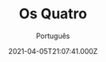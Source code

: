 ---
id: '0510e9e7-60a1-49e0-90c6-4ed082f5efa1'
type: 'movie' # Filme, Série, Anime
title: "Os Quatro"
synopsis: ["Dirigido por Gordon Chan, “The Four” é uma adaptação de um dos romances de Wan Ray um clássico wuxia, desenvolvido em torno de quatro detetives famosos da China antiga. Os Atores Deng Chao, Ronald Cheng, Collin Chou e atriz Crystal Liu retratam os quatro personagens principais do filme.
Um agente secreto é atribuído por seu chefe corrupto para se infiltrar num departamento rival e sabotar uma investigação de distribuição de dinheiro falso. Porém o que ele descobre é o plano real do falsificador que deseja derrubar a capital e assumir o reinado e para isso conta com um exército de mortos-vivos.",
]
originalTitle: "四大名捕"
date: '2021-04-05T21:07:41.000Z'
update: '2021-04-05T21:07:41.000Z'
releaseDate: '2012-07-12T03:00:00.000Z'
imdb:
  rating: '5.8' # 8.5
  id: '' # tt0470752
duration: '1h 58m'
trailer:
  urls: [
    'eqrudEkXpqE',
  ]
tags: ['1080p']
genre: ['Ação', 'Crime', 'Drama'] #
quality: 'BluRay 1080p' # BluRay, WEB-DL, HDTV, WEB-DL4K, WEB-DLe
format: 'Mkv' # MKV, MP4, TS
audio: 'Português, Chinês' # Dublado, Legendado, Dual Audio, Dub & Leg
subtitle: 'Português' # Português, inglês,
size: '3.30 GB' # 4.8 GB
audioQuality: 10
videoQuality: 10
directors: []
#  - name: 'Lana Wachowski'
#    image: ''
#  - name: 'Lilly Wachowski'
#    image: ''
cast: []
#  - name: 'Keanu Reeves'
#    image: ''
#    characterName: 'Neo'
writers: []
#  - name: ''
#    image: ''
maturityRating:
  age: '' # L , 10, 12, 14, 16, 18
  topics: [''] # Violence, Illegal drugs, Inappropriate Language, Legal Drugs, Sexual Content, Extreme Violence
###########################################
download:
  
  - url: 'magnet:?xt=urn:btih:B6EC49C5A8E0BADB926EA99A51A3AA383329B07B&dn=Os%20Quatro%202012%20%281080p%29%20LAPUMiA&tr=udp%3a%2f%2ftracker.openbittorrent.com%3a80%2fannounce&tr=udp%3a%2f%2ftracker.opentrackr.org%3a1337%2fannounce&tr=udp%3a%2f%2ftracker.openbittorrent.com%3a80%2fannounce&tr=udp%3a%2f%2ftracker.opentrackr.org%3a1337%2fannounce&tr=udp%3a%2f%2ftracker.openbittorrent.com%3a80%2fannounce&tr=udp%3a%2f%2ftracker.opentrackr.org%3a1337%2fannounce&tr=udp%3a%2f%2ftracker.trackerfix.com%3a85%2fannounce&tr=udp%3a%2f%2ftracker.coppersurfer.tk%3a6969%2fannounce&tr=udp%3a%2f%2ftracker.leechers-paradise.org%3a6969%2fannounce&tr=udp%3a%2f%2feddie4.nl%3a6969%2fannounce&tr=udp%3a%2f%2fp4p.arenabg.com%3a1337%2fannounce&tr=udp%3a%2f%2fexplodie.org%3a6969%2fannounce&tr=udp%3a%2f%2fzer0day.ch%3a1337%2fannounce'
    resolution: '1080p' # 720p, 1080p, 4K,
    audio: 'Dual Áudio' # Dublado, Legendado, Dual Audio
    size: '' # 4.8 GB
    quality: '' # BluRay, WEB-DL
    format: '' # MKV
images:
  cover: '/assets/movies/os-quatro.jpg'
  background: '/assets/movies/'
---